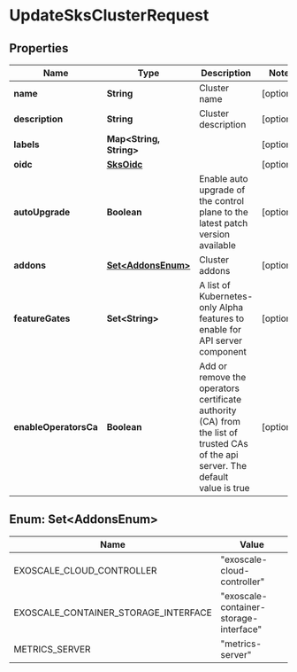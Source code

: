

# UpdateSksClusterRequest


## Properties

| Name | Type | Description | Notes |
|------------ | ------------- | ------------- | -------------|
|**name** | **String** | Cluster name |  [optional] |
|**description** | **String** | Cluster description |  [optional] |
|**labels** | **Map&lt;String, String&gt;** |  |  [optional] |
|**oidc** | [**SksOidc**](SksOidc.md) |  |  [optional] |
|**autoUpgrade** | **Boolean** | Enable auto upgrade of the control plane to the latest patch version available |  [optional] |
|**addons** | [**Set&lt;AddonsEnum&gt;**](#Set&lt;AddonsEnum&gt;) | Cluster addons |  [optional] |
|**featureGates** | **Set&lt;String&gt;** | A list of Kubernetes-only Alpha features to enable for API server component |  [optional] |
|**enableOperatorsCa** | **Boolean** | Add or remove the operators certificate authority (CA) from the list of trusted CAs of the api server. The default value is true |  [optional] |



## Enum: Set&lt;AddonsEnum&gt;

| Name | Value |
|---- | -----|
| EXOSCALE_CLOUD_CONTROLLER | &quot;exoscale-cloud-controller&quot; |
| EXOSCALE_CONTAINER_STORAGE_INTERFACE | &quot;exoscale-container-storage-interface&quot; |
| METRICS_SERVER | &quot;metrics-server&quot; |



